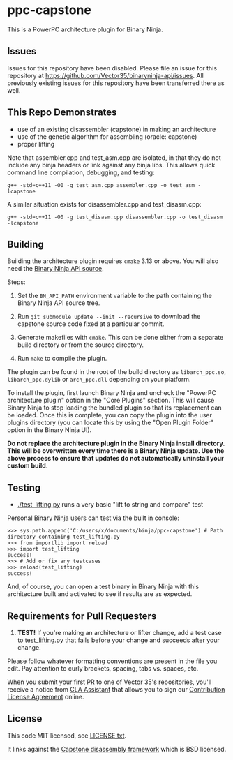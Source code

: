 # ppc-capstone
This is a PowerPC architecture plugin for Binary Ninja.

## Issues

Issues for this repository have been disabled. Please file an issue for this repository at https://github.com/Vector35/binaryninja-api/issues. All previously existing issues for this repository have been transferred there as well.


## This Repo Demonstrates

* use of an existing disassembler (capstone) in making an architecture
* use of the genetic algorithm for assembling (oracle: capstone)
* proper lifting

Note that assembler.cpp and test_asm.cpp are isolated, in that they do not include any binja headers or link against any binja libs. This allows quick command line compilation, debugging, and testing:

`g++ -std=c++11 -O0 -g test_asm.cpp assembler.cpp -o test_asm -lcapstone`

A similar situation exists for disassembler.cpp and test_disasm.cpp:

`g++ -std=c++11 -O0 -g test_disasm.cpp disassembler.cpp -o test_disasm -lcapstone`

## Building

Building the architecture plugin requires `cmake` 3.13 or above. You will also need the
[Binary Ninja API source](https://github.com/Vector35/binaryninja-api).

Steps:

1. Set the `BN_API_PATH` environment variable to the path containing the Binary Ninja API source tree.

2. Run `git submodule update --init --recursive` to download the capstone source code fixed at a particular commit.

3. Generate makefiles with `cmake`. This can be done either from a separate build directory or from the source
directory.

4. Run `make` to compile the plugin.

The plugin can be found in the root of the build directory as `libarch_ppc.so`,
`libarch_ppc.dylib` or `arch_ppc.dll` depending on your platform.

To install the plugin, first launch Binary Ninja and uncheck the "PowerPC architecture plugin"
option in the "Core Plugins" section. This will cause Binary Ninja to stop loading the
bundled plugin so that its replacement can be loaded. Once this is complete, you can copy
the plugin into the user plugins directory (you can locate this by using the "Open Plugin Folder"
option in the Binary Ninja UI).

**Do not replace the architecture plugin in the Binary Ninja install directory. This will
be overwritten every time there is a Binary Ninja update. Use the above process to ensure that
updates do not automatically uninstall your custom build.**

## Testing

- [./test_lifting.py](./test_lifting.py) runs a very basic "lift to string and compare" test

Personal Binary Ninja users can test via the built in console:

```
>>> sys.path.append('C:/users/x/documents/binja/ppc-capstone') # Path directory containing test_lifting.py
>>> from importlib import reload
>>> import test_lifting
success!
>>> # Add or fix any testcases
>>> reload(test_lifting)
success!
```

And, of course, you can open a test binary in Binary Ninja with this architecture built and activated to see if results are as expected.

## Requirements for Pull Requesters

1. **TEST!** If you're making an architecture or lifter change, add a test case to [test_lifting.py](./test_lifting.p) that fails before your change and succeeds after your change.

Please follow whatever formatting conventions are present in the file you edit. Pay attention to curly brackets, spacing, tabs vs. spaces, etc.

When you submit your first PR to one of Vector 35's repositories, you'll receive a notice from [CLA Assistant](https://cla-assistant.io/) that allows you to sign our [Contribution License Agreement](https://binary.ninja/cla.pdf) online.

## License

This code MIT licensed, see [LICENSE.txt](./license.txt).

It links against the [Capstone disassembly framework](https://github.com/aquynh/capstone) which is BSD licensed.
